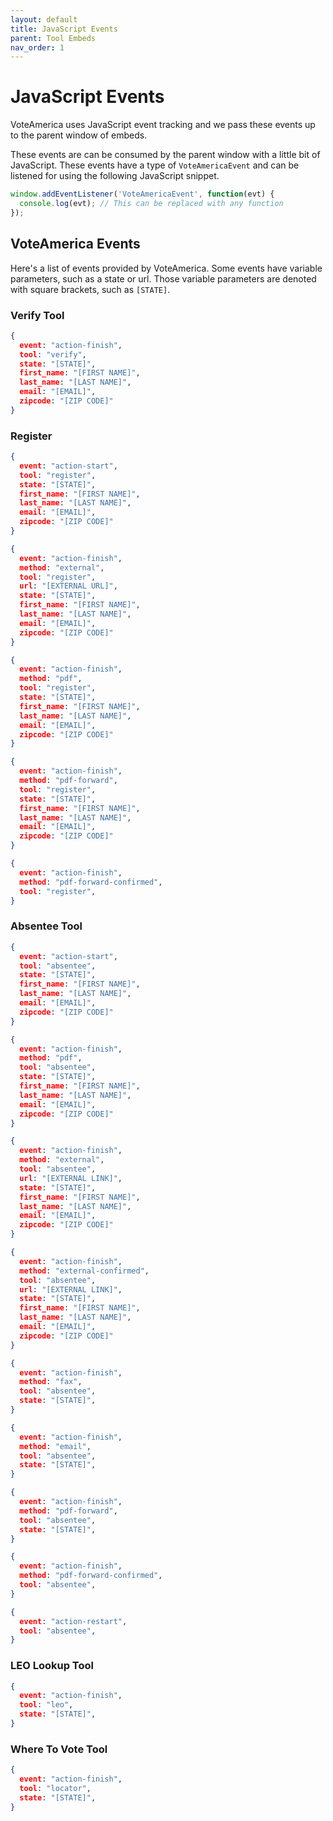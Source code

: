 ```yaml
---
layout: default
title: JavaScript Events
parent: Tool Embeds
nav_order: 1
---
```


# JavaScript Events

VoteAmerica uses JavaScript event tracking and we pass these events up to the parent window of embeds.

These events are can be consumed by the parent window with a little bit of JavaScript. These events have a type of `VoteAmericaEvent` and can be listened for using the following JavaScript snippet.

```js
window.addEventListener('VoteAmericaEvent', function(evt) {
  console.log(evt); // This can be replaced with any function
});
```

## VoteAmerica Events

Here's a list of events provided by VoteAmerica. Some events have variable parameters, such as a state or url. Those variable parameters are denoted with square brackets, such as `[STATE]`.

### Verify Tool

```json
{
  event: "action-finish",
  tool: "verify",
  state: "[STATE]",
  first_name: "[FIRST NAME]",
  last_name: "[LAST NAME]",
  email: "[EMAIL]",
  zipcode: "[ZIP CODE]"    
}
```

### Register

```json
{
  event: "action-start",
  tool: "register",
  state: "[STATE]", 
  first_name: "[FIRST NAME]",
  last_name: "[LAST NAME]",
  email: "[EMAIL]",
  zipcode: "[ZIP CODE]"      
}

{
  event: "action-finish",
  method: "external",
  tool: "register",
  url: "[EXTERNAL URL]",
  state: "[STATE]",
  first_name: "[FIRST NAME]",
  last_name: "[LAST NAME]",
  email: "[EMAIL]",
  zipcode: "[ZIP CODE]"
}

{
  event: "action-finish",
  method: "pdf",
  tool: "register",
  state: "[STATE]",
  first_name: "[FIRST NAME]",
  last_name: "[LAST NAME]",
  email: "[EMAIL]",
  zipcode: "[ZIP CODE]"   
}

{
  event: "action-finish",
  method: "pdf-forward",
  tool: "register",
  state: "[STATE]",
  first_name: "[FIRST NAME]",
  last_name: "[LAST NAME]",
  email: "[EMAIL]",
  zipcode: "[ZIP CODE]"
}

{
  event: "action-finish",
  method: "pdf-forward-confirmed",
  tool: "register",
}
```

### Absentee Tool

```json
{
  event: "action-start",
  tool: "absentee",
  state: "[STATE]",
  first_name: "[FIRST NAME]",
  last_name: "[LAST NAME]",
  email: "[EMAIL]",
  zipcode: "[ZIP CODE]"
}

{
  event: "action-finish",
  method: "pdf",
  tool: "absentee",
  state: "[STATE]",
  first_name: "[FIRST NAME]",
  last_name: "[LAST NAME]",
  email: "[EMAIL]",
  zipcode: "[ZIP CODE]"
}

{
  event: "action-finish",
  method: "external",
  tool: "absentee",
  url: "[EXTERNAL LINK]",
  state: "[STATE]",
  first_name: "[FIRST NAME]",
  last_name: "[LAST NAME]",
  email: "[EMAIL]",
  zipcode: "[ZIP CODE]"
}

{
  event: "action-finish",
  method: "external-confirmed",
  tool: "absentee",
  url: "[EXTERNAL LINK]",
  state: "[STATE]",
  first_name: "[FIRST NAME]",
  last_name: "[LAST NAME]",
  email: "[EMAIL]",
  zipcode: "[ZIP CODE]"
}

{
  event: "action-finish",
  method: "fax",
  tool: "absentee",
  state: "[STATE]",
}

{
  event: "action-finish",
  method: "email",
  tool: "absentee",
  state: "[STATE]",
}

{
  event: "action-finish",
  method: "pdf-forward",
  tool: "absentee",
  state: "[STATE]",
}

{
  event: "action-finish",
  method: "pdf-forward-confirmed",
  tool: "absentee",
}

{
  event: "action-restart",
  tool: "absentee",
}
```

### LEO Lookup Tool

```json
{
  event: "action-finish",
  tool: "leo",
  state: "[STATE]",
}
```

### Where To Vote Tool

```json
{
  event: "action-finish",
  tool: "locator",
  state: "[STATE]",
}
```

